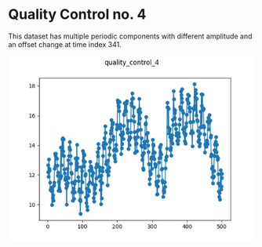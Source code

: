 # Quality Control no. 4

This dataset has multiple periodic components with different amplitude and an 
offset change at time index 341.

![Plot of quality_control_4 dataset](./quality_control_4.png)
